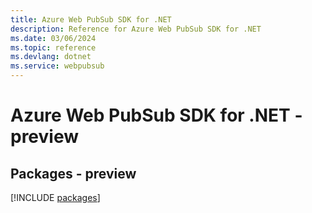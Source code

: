 ```yaml
---
title: Azure Web PubSub SDK for .NET
description: Reference for Azure Web PubSub SDK for .NET
ms.date: 03/06/2024
ms.topic: reference
ms.devlang: dotnet
ms.service: webpubsub
---
```

# Azure Web PubSub SDK for .NET - preview
## Packages - preview
[!INCLUDE [packages](web-pubsub-index.md)]
